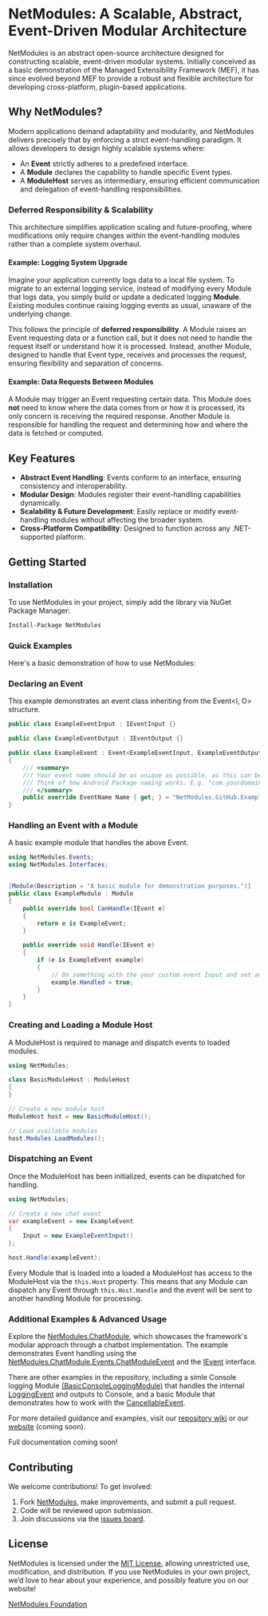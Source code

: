 # NetModules: A Scalable, Abstract, Event-Driven Modular Architecture

NetModules is an abstract open-source architecture designed for constructing scalable, event-driven modular systems. Initially conceived as a basic demonstration of the Managed Extensibility Framework (MEF), it has since evolved beyond MEF to provide a robust and flexible architecture for developing cross-platform, plugin-based applications.

## Why NetModules?

Modern applications demand adaptability and modularity, and NetModules delivers precisely that by enforcing a strict event-handling paradigm. It allows developers to design highly scalable systems where:

- An **Event** strictly adheres to a predefined interface.
- A **Module** declares the capability to handle specific Event types.
- A **ModuleHost** serves as intermediary, ensuring efficient communication and delegation of event-handling responsibilities.

### Deferred Responsibility & Scalability

This architecture simplifies application scaling and future-proofing, where modifications only require changes within the event-handling modules rather than a complete system overhaul.

#### Example: Logging System Upgrade

Imagine your application currently logs data to a local file system. To migrate to an external logging service, instead of modifying every Module that logs data, you simply build or update a dedicated logging **Module**. Existing modules continue raising logging events as usual, unaware of the underlying change.

This follows the principle of **deferred responsibility**. A Module raises an Event requesting data or a function call, but it does not need to handle the request itself or understand how it is processed. Instead, another Module, designed to handle that Event type, receives and processes the request, ensuring flexibility and separation of concerns.

#### Example: Data Requests Between Modules

A Module may trigger an Event requesting certain data. This Module does **not** need to know where the data comes from or how it is processed, its only concern is receiving the required response. Another Module is responsible for handling the request and determining how and where the data is fetched or computed.

## Key Features

- **Abstract Event Handling**: Events conform to an interface, ensuring consistency and interoperability.
- **Modular Design**: Modules register their event-handling capabilities dynamically.
- **Scalability & Future Development**: Easily replace or modify event-handling modules without affecting the broader system.
- **Cross-Platform Compatibility**: Designed to function across any .NET-supported platform.

## Getting Started

### Installation

To use NetModules in your project, simply add the library via NuGet Package Manager:
```bash
Install-Package NetModules
````

### Quick Examples

Here's a basic demonstration of how to use NetModules:

### Declaring an Event
This example demonstrates an event class inheriting from the Event<I, O> structure.
```csharp
public class ExampleEventInput : IEventInput {}

public class ExampleEventOutput : IEventOutput {}

public class ExampleEvent : Event<ExampleEventInput, ExampleEventOutput>
{
    /// <summary>
    /// Your event name should be as unique as possible, as this can be used to identify and instantiate events via ModuleHost where required.
    /// Think of how Android Package naming works. E.g. "com.yourdomain.yourpackagename"
    /// </summary>
    public override EventName Name { get; } = "NetModules.GitHub.ExampleEvent";
}
```

### Handling an Event with a Module
A basic example module that handles the above Event.
```csharp
using NetModules.Events;
using NetModules.Interfaces;


[Module(Description = "A basic module for demonstration purposes.")]
public class ExampleModule : Module
{
	public override bool CanHandle(IEvent e)
	{
		return e is ExampleEvent;
	}

	public override void Handle(IEvent e)
	{
		if (e is ExampleEvent example)
		{
			// Do something with the your custom event Input and set any custom event Output where required.
			example.Handled = true;
		}
	}
}
```

### Creating and Loading a Module Host
A ModuleHost is required to manage and dispatch events to loaded modules.
```csharp
using NetModules;

class BasicModuleHost : ModuleHost
{
}

// Create a new module host
ModuleHost host = new BasicModuleHost();

// Load available modules
host.Modules.LoadModules();
```

### Dispatching an Event
Once the ModuleHost has been initialized, events can be dispatched for handling.
```csharp
using NetModules;

// Create a new chat event
var exampleEvent = new ExampleEvent
{
    Input = new ExampleEventInput()
};

host.Handle(exampleEvent);
```
Every Module that is loaded into a loaded a ModuleHost has access to the ModuleHost via the `this.Host` property. This means that any Module can dispatch any Event through `this.Host.Handle` and the event will be sent to another handling Module for processing.

### Additional Examples & Advanced Usage
Explore the [NetModules.ChatModule](https://github.com/netmodules/netmodules/tree/master/NetModules.ChatBot), which showcases the framework's modular approach through a chatbot implementation. The example demonstrates Event handling using the [NetModules.ChatModule.Events.ChatModuleEvent](https://github.com/netmodules/netmodules/tree/master/NetModules.ChatBot.Events) and the [IEvent](https://github.com/netmodules/netmodules/blob/master/netmodules/Interfaces/IEvent.cs) interface.

There are other examples in the repository, including a simle Console logging Module [(BasicConsoleLoggingModule)](https://github.com/netmodules/netmodules/blob/main/NetModules.BasicConsoleLogging/BasicConsoleLoggingModule.cs) that handles the internal [LoggingEvent](https://github.com/netmodules/netmodules/blob/main/NetModules/Events/LoggingEvent.cs) and outputs to Console, and a basic Module that demonstrates how to work with the [CancellableEvent](https://github.com/netmodules/netmodules/blob/main/NetModules/CancellableEvent.cs).

For more detailed guidance and examples, visit our [repository wiki](https://github.com/netmodules/netmodules/wiki) or our [website](https://netmodules.net/) (coming soon).

Full documentation coming soon!


## Contributing

We welcome contributions! To get involved:
1. Fork [NetModules](https://github.com/netmodules/NetModules), make improvements, and submit a pull request.
2. Code will be reviewed upon submission.
3. Join discussions via the [issues board](https://github.com/netmodules/netmodules/issues).

## License

NetModules is licensed under the [MIT License](https://tldrlegal.com/license/mit-license), allowing unrestricted use, modification, and distribution. If you use NetModules in your own project, we’d love to hear about your experience, and possibly feature you on our website!

[NetModules Foundation](https://netmodules.net/)
